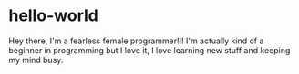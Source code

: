 # hello-world
Hey there, I'm a fearless female programmer!!!
I'm actually kind of a beginner in programming but I love it, I love learning new stuff and keeping my mind busy.
